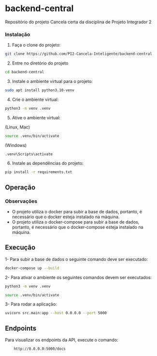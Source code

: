 # backend-central
Repositório do projeto Cancela certa da disciplina de Projeto Integrador 2

### Instalação

1. Faça o clone do projeto:

```bash
git clone https://github.com/PI2-Cancela-Inteligente/backend-central
```
2. Entre no diretório do projeto
  
  ```bash
  cd backend-central
  ```

3. Instale o ambiente virtual para o projeto:

```bash
sudo apt install python3.10-venv
```

4. Crie o ambiente virtual:

```bash
python3 -m venv .venv
```

5. Ative o ambiente virtual:

(Linux, Mac)
```bash
source .venv/bin/activate
```

(Windows)
```bash
.venv\Scripts\activate
```

6. Instale as dependências do projeto:

```bash
pip install -r requirements.txt
```


## Operação

### Observações

* O projeto utiliza o docker para subir a base de dados, portanto, é necessário que o docker esteja instalado na máquina.
* O projeto utiliza o docker-compose para subir a base de dados, portanto, é necessário que o docker-compose esteja instalado na máquina.


## Execução
1- Para subir a base de dados o seguinte comando deve ser executado:

```bash
docker-compose up --build
```
2- Para ativar o ambiente os seguintes comandos devem ser executados:
```bash
python3 -m venv .venv
```
```bash
source .venv/bin/activate
```
3- Para rodar a aplicação:
```bash
uvicorn src.main:app --host 0.0.0.0 --port 5000
```

## Endpoints

Para visualizar os endpoints da API, execute o comando:

```shell
    http://0.0.0.0:5000/docs
